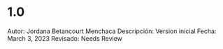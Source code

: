 # 1.0

Autor: Jordana Betancourt Menchaca
Descripción: Version inicial
Fecha: March 3, 2023
Revisado: Needs Review